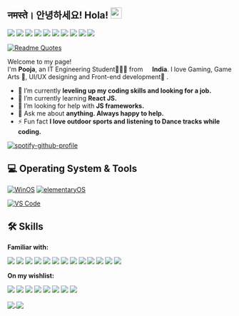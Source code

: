 ## नमस्ते। 안녕하세요! Hola! <img src="https://media.giphy.com/media/hvRJCLFzcasrR4ia7z/giphy.gif" width="25px">

[<img src="https://img.shields.io/badge/@DeftNinjaaa%20-%231DA1F2.svg?&style=for-the-badge&logo=Twitter&logoColor=white"/>](https://twitter.com/deftninjaaa)
[<img src="https://img.shields.io/badge/linkedin%20-%230077B5.svg?&style=for-the-badge&logo=linkedin&logoColor=white"/>](https://in.linkedin.com/public-profile/in/pooja-more-299b50150)
[<img src="https://img.shields.io/badge/DeftNinjaaa%20-%23E4405F.svg?&style=for-the-badge&logo=Instagram&logoColor=white"/>](https://instagram.com/deftninjaaa)
[<img src="https://img.shields.io/badge/DeftNinjaaa%20-%23000000.svg?&style=for-the-badge&logo=Codepen&logoColor=ffffff"/>](https://codepen.io/deftninja)
[<img src="https://img.shields.io/badge/DeftNinja%20-%231DA1F2.svg?&style=for-the-badge&logo=Behance&logoColor=white"/>](https://www.behance.net/DeftNinja)
[<img src="https://img.shields.io/badge/DeftNinja%20-%23E4405F.svg?&style=for-the-badge&logo=Dribbble&logoColor=white"/>](https://dribbble.com/DeftNinja)
[<img src="https://img.shields.io/badge/DeftNinjaaa%20-%239146FF.svg?&style=for-the-badge&logo=Twitch&logoColor=white"/>](https://www.twitch.tv/deftninjaaa)
[<img src="https://img.shields.io/badge/Discord%20-%237289DA.svg?&style=for-the-badge&logo=discord&logoColor=white"/>](https://discord.gg/6b9DyN)
[<img src="https://img.shields.io/badge/DeftNinjaaa%20-%23FF0000.svg?&style=for-the-badge&logo=YouTube&logoColor=white"/>](https://www.youtube.com/channel/UCwoecOKqHhck56PISPwLCAw)
[<img src="https://img.shields.io/badge/steam%20-%23000000.svg?&style=for-the-badge&logo=steam&logoColor=white"/>](https://steamcommunity.com/id/LunaticTitan98)


[![Readme Quotes](https://quotes-github-readme.vercel.app/api?type=horizontal)](https://github.com/piyushsuthar/github-readme-quotes)

Welcome to my page!</br>
I'm **Pooja**, an IT Engineering Student👩🏻‍🎓 from <img src="https://cdn.countryflags.com/thumbs/india/flag-round-250.png" width="13"/> **India**. I love Gaming, Game Arts 👾, UI/UX designing and Front-end development🤩 . 

- 🔭 I’m currently **leveling up my coding skills and looking for a job.**
- 🌱 I’m currently learning **React JS.**
- 🤔 I’m looking for help with **JS frameworks.**
- 💬 Ask me about **anything. Always happy to help.**
- ⚡ Fun fact **I love outdoor sports and listening to Dance tracks while coding.**

[![spotify-github-profile](https://spotify-github-profile.vercel.app/api/view?uid=317qlqtddwe3edre5v3xjf4gfucu&cover_image=false)](https://spotify-github-profile.vercel.app/api/view?uid=317qlqtddwe3edre5v3xjf4gfucu&redirect=true)


## 💻 Operating System & Tools

[![WinOS](https://img.shields.io/badge/windows-10-blue?style=flat-square&logo=windows&logoColor=ffffff)](https://www.microsoft.com/en-in/windows)
[![elementaryOS](https://img.shields.io/badge/Elementary-Hera-87ceeb?style=flat-square&logo=Elementary&logoColor=ffffff)](https://elementary.io/)

[![VS Code](https://img.shields.io/badge/IDE-VSCode-%23007ACC?style=flat-square&logo=Visual-studio-code)](https://code.visualstudio.com/)


## 🛠 Skills

**Familiar with:**

<img src="https://img.shields.io/badge/html5%20-%23E34F26.svg?&style=for-the-badge&logo=html5&logoColor=white"/> <img src="https://img.shields.io/badge/css3%20-%231572B6.svg?&style=for-the-badge&logo=css3&logoColor=white"/> <img src="https://img.shields.io/badge/javascript%20-%23323330.svg?&style=for-the-badge&logo=javascript&logoColor=%23F7DF1E"/> <img src="https://img.shields.io/badge/bootstrap%20-%23563D7C.svg?&style=for-the-badge&logo=bootstrap&logoColor=white"/> <img src="https://img.shields.io/badge/figma%20-%23F24E1E.svg?&style=for-the-badge&logo=figma&logoColor=white"/> <img src="https://img.shields.io/badge/adobe%20photoshop%20-%2331A8FF.svg?&style=for-the-badge&logo=adobe%20photoshop&logoColor=white"/> <img src="https://img.shields.io/badge/github%20-%23121011.svg?&style=for-the-badge&logo=github&logoColor=white"/> <img src="https://img.shields.io/badge/git%20-%23F05033.svg?&style=for-the-badge&logo=git&logoColor=white"/> <img src="https://img.shields.io/badge/unity%20-%23000000.svg?&style=for-the-badge&logo=unity&logoColor=white"/> <img src="https://img.shields.io/badge/mysql-%2300f.svg?&style=for-the-badge&logo=mysql&logoColor=white"/> <img src="https://img.shields.io/badge/java-%23ED8B00.svg?&style=for-the-badge&logo=java&logoColor=white"/> <img src="https://img.shields.io/badge/c%20-%2300599C.svg?&style=for-the-badge&logo=c&logoColor=white"/> <img src="https://img.shields.io/badge/c++%20-%2300599C.svg?&style=for-the-badge&logo=c%2B%2B&ogoColor=white"/>

**On my wishlist:** 

<img src="https://img.shields.io/badge/typescript%20-%23007ACC.svg?&style=for-the-badge&logo=typescript&logoColor=white"/> <img src="https://img.shields.io/badge/node.js%20-%2343853D.svg?&style=for-the-badge&logo=node.js&logoColor=white"/> <img src="https://img.shields.io/badge/react%20-%2320232a.svg?&style=for-the-badge&logo=react&logoColor=%2361DAFB"/> <img src="https://img.shields.io/badge/vuejs%20-%2335495e.svg?&style=for-the-badge&logo=vue.js&logoColor=%234FC08D"/> <img src="https://img.shields.io/badge/Flutter%20-%2302569B.svg?&style=for-the-badge&logo=Flutter&logoColor=white" /> <img src ="https://img.shields.io/badge/MongoDB-%234ea94b.svg?&style=for-the-badge&logo=mongodb&logoColor=white"/> <img src="https://img.shields.io/badge/blender%20-%23F5792A.svg?&style=for-the-badge&logo=blender&logoColor=white"/> <img src="https://img.shields.io/badge/unreal%20engine%20-%23313131.svg?&style=for-the-badge&logo=unreal%20engine&logoColor=white"/> 

<a href="https://github.com/deftninja/github-readme-stats">
  <img align="center" src="https://github-readme-stats.vercel.app/api?username=deftninja&show_icons=true&bg_color=45,000000,333333&text_color=FFFFFF&title_color=00ff00&icon_color=ffff33&count_private=true" />
</a>
<a href="https://github.com/deftninja/github-readme-stats">
  <img align="center" src="https://github-readme-stats.vercel.app/api/top-langs/?username=deftninja&layout=compact&bg_color=45,000000,333333&title_color=00ff00&text_color=FFFFFF&count_private=true" />
</a>

